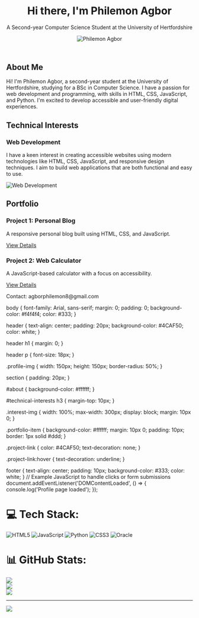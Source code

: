 <!DOCTYPE html>
<html lang="en">
<head>
  <meta charset="UTF-8">
  <meta name="viewport" content="width=device-width, initial-scale=1.0">
  <meta http-equiv="X-UA-Compatible" content="ie=edge">
  <title>Philemon Agbor - Profile</title>
  <link rel="stylesheet" href="styles.css">
</head>
<body>

  <header>
    <h1> Hi there, I'm Philemon Agbor</h1>
    <p> A Second-year Computer Science Student at the University of Hertfordshire</p>
    <img src="profile.jpg" alt="Philemon Agbor" class="profile-img">
  </header>

  <section id="about">
    <h2>About Me</h2>
    <p>Hi! I'm Philemon Agbor, a second-year student at the University of Hertfordshire, studying for a BSc in Computer Science. I have a passion for web development and programming, with skills in HTML, CSS, JavaScript, and Python. I'm excited to develop accessible and user-friendly digital experiences.</p>
  </section>

  <section id="technical-interests">
    <h2>Technical Interests</h2>
    <h3>Web Development</h3>
    <p>I have a keen interest in creating accessible websites using modern technologies like HTML, CSS, JavaScript, and responsive design techniques. I aim to build web applications that are both functional and easy to use.</p>
    <img src="web-development.jpg" alt="Web Development" class="interest-img">
  </section>

  <section id="portfolio">
    <h2>Portfolio</h2>
    <div class="portfolio-item">
      <h3>Project 1: Personal Blog</h3>
      <p>A responsive personal blog built using HTML, CSS, and JavaScript.</p>
      <a href="project1-details.html" class="project-link">View Details</a>
    </div>
    <div class="portfolio-item">
      <h3>Project 2: Web Calculator</h3>
      <p>A JavaScript-based calculator with a focus on accessibility.</p>
      <a href="project2-details.html" class="project-link">View Details</a>
    </div>
  </section>

  <footer>
    <p>Contact: agborphilemon8@gmail.com</p>
  </footer>

  <script src="scripts.js"></script>

</body>
</html>
body {
  font-family: Arial, sans-serif;
  margin: 0;
  padding: 0;
  background-color: #f4f4f4;
  color: #333;
}

header {
  text-align: center;
  padding: 20px;
  background-color: #4CAF50;
  color: white;
}

header h1 {
  margin: 0;
}

header p {
  font-size: 18px;
}

.profile-img {
  width: 150px;
  height: 150px;
  border-radius: 50%;
}

section {
  padding: 20px;
}

#about {
  background-color: #ffffff;
}

#technical-interests h3 {
  margin-top: 10px;
}

.interest-img {
  width: 100%;
  max-width: 300px;
  display: block;
  margin: 10px 0;
}

.portfolio-item {
  background-color: #ffffff;
  margin: 10px 0;
  padding: 10px;
  border: 1px solid #ddd;
}

.project-link {
  color: #4CAF50;
  text-decoration: none;
}

.project-link:hover {
  text-decoration: underline;
}

footer {
  text-align: center;
  padding: 10px;
  background-color: #333;
  color: white;
}
// Example JavaScript to handle clicks or form submissions
document.addEventListener('DOMContentLoaded', () => {
  console.log('Profile page loaded');
});

# 💻 Tech Stack:
![HTML5](https://img.shields.io/badge/html5-%23E34F26.svg?style=for-the-badge&logo=html5&logoColor=white) ![JavaScript](https://img.shields.io/badge/javascript-%23323330.svg?style=for-the-badge&logo=javascript&logoColor=%23F7DF1E) ![Python](https://img.shields.io/badge/python-3670A0?style=for-the-badge&logo=python&logoColor=ffdd54) ![CSS3](https://img.shields.io/badge/css3-%231572B6.svg?style=for-the-badge&logo=css3&logoColor=white) ![Oracle](https://img.shields.io/badge/Oracle-F80000?style=for-the-badge&logo=oracle&logoColor=white)
# 📊 GitHub Stats:
![](https://github-readme-stats.vercel.app/api?username=pa23abo&theme=dark&hide_border=false&include_all_commits=false&count_private=false)<br/>
![](https://github-readme-streak-stats.herokuapp.com/?user=pa23abo&theme=dark&hide_border=false)<br/>
![](https://github-readme-stats.vercel.app/api/top-langs/?username=pa23abo&theme=dark&hide_border=false&include_all_commits=false&count_private=false&layout=compact)

---
[![](https://visitcount.itsvg.in/api?id=pa23abo&icon=0&color=0)](https://visitcount.itsvg.in)

<!-- Proudly created with GPRM ( https://gprm.itsvg.in ) -->
